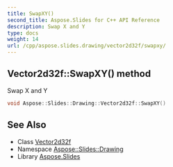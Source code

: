 ```yaml
---
title: SwapXY()
second_title: Aspose.Slides for C++ API Reference
description: Swap X and Y
type: docs
weight: 14
url: /cpp/aspose.slides.drawing/vector2d32f/swapxy/
---
```

## Vector2d32f::SwapXY() method


Swap X and Y

```cpp
void Aspose::Slides::Drawing::Vector2d32f::SwapXY()
```

## See Also

* Class [Vector2d32f](./)
* Namespace [Aspose::Slides::Drawing](../)
* Library [Aspose.Slides](../../)